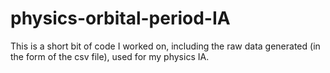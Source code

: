 # physics-orbital-period-IA
This is a short bit of code I worked on, including the raw data generated (in the form of the csv file), used for my physics IA. 
